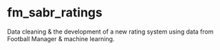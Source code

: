 # fm_sabr_ratings
Data cleaning &amp; the development of a new rating system using data from Football Manager &amp; machine learning.
